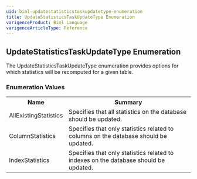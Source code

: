 ```yaml
---
uid: biml-updatestatisticstaskupdatetype-enumeration
title: UpdateStatisticsTaskUpdateType Enumeration
varigenceProduct: Biml Language
varigenceArticleType: Reference
---
```


## UpdateStatisticsTaskUpdateType Enumeration<div class="LanguageSummary"><div class ="SummaryItem">The UpdateStatisticsTaskUpdateType enumeration provides options for which statistics will be recomputed for a given table.</div></div><div class="EnumValueGroup">### Enumeration Values<table id="EnumValue" class="MemberList"><tbody><tr><th class="MemberNameColumnHeader">Name</th><th class="MemberSummaryColumnHeader">Summary</th></tr><tr class="cd0"><td class="MemberName">AllExistingStatistics</td><td class="MemberSummary"><div class ="SummaryItem">Specifies that all statistics on the database should be updated.</div></td></tr><tr class="cd1"><td class="MemberName">ColumnStatistics</td><td class="MemberSummary"><div class ="SummaryItem">Specifies that only statistics related to columns on the database should be updated.</div></td></tr><tr class="cd0"><td class="MemberName">IndexStatistics</td><td class="MemberSummary"><div class ="SummaryItem">Specifies that only statistics related to indexes on the database should be updated.</div></td></tr></tbody></table></div>